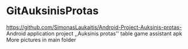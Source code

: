 # GitAuksinisProtas
https://github.com/SimonasLaukaitis/Android-Project-Auksinis-protas-
Android application project ,,Auksinis protas'' table game assistant apk
More pictures in main folder

